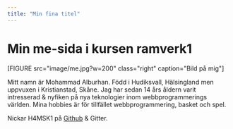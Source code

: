 ```yaml
---
title: "Min fina titel"
---
```

Min me-sida i kursen ramverk1
=========================

[FIGURE src="image/me.jpg?w=200" class="right" caption="Bild på mig"]

Mitt namn är Mohammad Alburhan. Född i Hudiksvall, Hälsingland men uppvuxen i Kristianstad, Skåne.
Jag har sedan 14 års åldern varit intresserad &amp; nyfiken på nya teknologier inom webbprogrammerings världen.
Mina hobbies är för tillfället webbprogrammering, basket och spel.

Nickar H4MSK1 på [Github](https://github.com/H4MSK1) &amp; Gitter.

